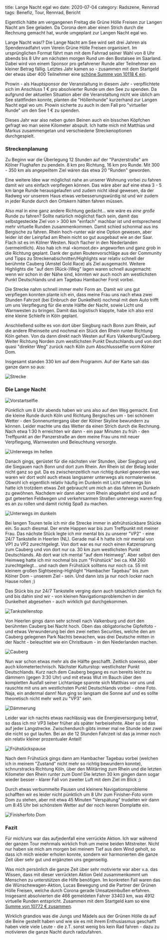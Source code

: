 title: Lange Nacht egal wo
date: 2020-07-04
category: Radszene, Rennrad
tags: Benefiz, Tour, Rennrad, Bericht

Eigentlich hätte am vergangenen Freitag die Grüne Hölle Freisen zur Langen Nacht am See geladen. Da Corona dem aber einen Strich durch die Rechnung gemacht hat, wurde umgeplant zur Langen Nacht egal wo. 

Lange Nacht was!? Die Lange Nacht am See wird seit drei Jahren als Spendenradfahrt vom Verein Grüne Hölle Freisen organisiert. Im ursprünglichen Format fährt man mit dem Fahrrad seiner Wahl von 8 Uhr abends bis 8 Uhr am nächsten morgen Rund um den Bostalsee im Saarland. Dabei wird von einem Sponsor pro gefahrener Runde aller Teilnehmer ein kleiner Betrag fällig. Letztes Jahr kamen so - zusammen mit dem Startgeld der etwas über 400 Teilnehmer eine [schöne Summe von 10118 € ein](http://www.g-h-f.org/blog/2019/07/endergebnis-lange-nacht-am-see-2019/). 

Prowin - als Hauptsponsor der Veranstaltung in diesem Jahr - verpflichtete sich im Anschluss 1 € pro absolvierter Runde um den See zu spenden. Da aufgrund der aktuellen Situation aber die Veranstaltung nicht wie üblich am See stattfinden konnte, planten die "Höllenhunde" kurzerhand zur Langen Nacht egal wo um. Prowin sicherte zu auch in dem Fall pro "virtueller Runde" um den See 1 € zu spenden.

Dieses Jahr war also neben guten Beinen auch ein bisschen Köpfchen gefragt wo man seine Kilometer abspult. Ich hatte mich mit Matthias und Markus zusammengetan und verschiedene Streckenoptionen durchgespielt.

### Streckenplanung

Zu Beginn war die Überlegung 12 Stunden auf der "Panzerstraße" am Kölner Flughafen zu pendeln. 8 km pro Richtung, 16 km pro Runde. Mit 300 - 350 km als angepeiltem Ziel wären das etwa 20 "Runden" geworden.

Eine weitere Idee war möglichst nahe an unserer Wohnung vorbei zu fahren damit wir uns einfach verpflegen können. Das wäre aber auf eine etwa 3 - 5 km lange Runde herausgelaufen und zudem nicht ideal gewesen, da der Radweg vor unserem Haus etwas verbesserungswürdig ist und wir zudem in jeder Runde durch den Ortskern hätten fahren müssen.

Also mal in eine ganz andere Richtung gedacht... wie wäre es *eine große* Runde zu fahren? Sollte natürlich möglichst flach sein, damit das selbstgesteckte Ziel von > 300 km "einfach" machbar ist und entsprechend mehr virtuelle Runden zusammenkommen. Damit schied schonmal aus ins Bergische zu fahren. Rhein hoch-runter wär eine Option gewesen, aber leider ist der Leinpfad am Rhein nicht so gut ausgebaut wie an der Saar. Flach ist es im Kölner Westen. Noch flacher in den Niederlanden (vermeintlich). Also hab ich mal <komoot.de> angeworfen und ganz grob in die Richtung geplant. Dank der guten Routenvorschläge aus der Community und Tipps zu Streckenabschnitten/Highlights war relativ schnell der berühmte Cauberg (Amstel Gold Race) als Ziel ausgemacht. Weitere Highlights die "auf dem (Rück-)Weg" lagen waren schnell ausgemacht: wenn wir schon in der Nähe sind, könnten wir auch noch am westlichsten Punkt Deutschlands und am Tagebau Hambacher Forst vorbei.

Die Strecke nahm schnell immer mehr Form an. Damit wir uns gut verpflegen konnten plante ich ein, dass meine Frau uns nach etwa zwei Stunden Fahrzeit (bei Einbruch der Dunkelheit) nochmal mit dem Auto trifft um uns Verpflegung für die erste Hälfte der Nacht, sowie Licht und Warnwesten zu bringen. Damit das logistisch klappte, habe ich also erst eine kleine Schleife in Köln geplant. 

Anschließend sollte es von dort über Siegburg nach Bonn zum Rhein, auf die andere Rheinseite und nochmal ein Stück den Rhein runter Richtung Köln gehen. Von da dann direkt nach Westen auf Kurs Valkenburg/Cauberg. Weiter Richtung Norden zum westlichsten Punkt Deutschlands und von dort quasi "direkter Weg" zurück nach Köln zum Abschlussselfie vorm Kölner Dom. 

Insgesamt standen 330 km auf dem Programm. Auf der Karte sah das ganze dann so aus:

![Strecke]({attach}karte.JPG)

### Die Lange Nacht

![Vorstartselfie]({attach}Vorstart.jpeg)

Pünktlich um 8 Uhr abends haben wir uns also auf den Weg gemacht. Erst die kleine Runde durch Köln und Richtung Bergisches um - bei schönem Wetter - den Sonnenuntergang über der Kölner Skyline bewundern zu können. Leider machte uns das Wetter da einen Strich durch die Rechnung. Nach etwa 1:30 h erreichten wir dann - ein paar Minuten zu früh - den Treffpunkt an der Panzerstraße an dem meine Frau uns mit neuer Verpflegung, Warnwesten und Beleuchtung versorgte. 

![Unterwegs im hellen]({attach}Unterwegs.jpeg)

Danach gings, gerüstet für die nächsten vier Stunden, über Siegburg und die Siegauen nach Bonn und dort zum Rhein. Am Rhein ist der Belag leider nicht ganz so gut. Da es zwischenzeitlich nun richtig dunkel geworden war, waren wir dort wohl auch etwas langsamer unterwegs als normalerweise. Obwohl ich eigentlich relativ häufig im Dunkeln mit Licht unterwegs bin hatte ich trotzdem etwas Zeit gebraucht um mich an das fahren im Dunkeln zu gewöhnen. Nachdem wir dann aber vom Rhein abgekehrt sind und auf gut geteerten Feldwegen und verkehrsarmen Straßen unterwegs waren fing es an zu rollen und damit richtig Spaß zu machen.

![Unterwegs im dunkeln]({attach}Unterwegs_Nacht.jpeg)

Bei langen Touren teile ich mir die Strecke immer in abfrühstückbare Stücke ein. So auch diesmal. Der erste Happen war bis zum Treffpunkt mit meiner Frau. Das nächste Stück legte ich mir mental bis zu unserer "VP2" - eine 24/7 Tankstelle in Heerlen (NL). Gerade mal 4 h hatte ich mir mental von VP1 zu VP2 zurechtgelegt. Von dort war es nur noch einen Katzensprung zum Cauberg und von dort nur ca. 30 km zum westlichsten Punkt Deutschlands. Ab dort war ich mental "auf dem Heimweg". Aber selbst den Heimweg hatte ich mir nochmal bis zum "Frühstück" bei ca. KM 260 zurechtgelegt... und nach dem Frühstück solltens nur noch ca. 55 mit kleinem großen Sightseeing-Highlight "Hambacher Tagebau" bis zum Kölner Dom - unserem Ziel - sein. Und dann ists ja nur noch locker nach Hause rollen ;)

Das Stück bis zur 24/7 Tankstelle verging dann auch tatsächlich ziemlich fix und bis dahin sind wir - von kleinen Navigationsproblemchen in der Dunkelheit abgesehen - auch wirklich gut durchgekommen.

![Tankstellenstop]({attach}Tankstelle.jpeg)

Von Heerlen gings dann sehr schnell nach Valkenburg und dort den berühmten Cauberg bei Nacht hoch. Oben das obligatorische Gipfelfoto - und etwas Verwunderung bei den zwei netten Securities, welche den am Cauberg gelegenen Park Nachts bewachen, was drei Deutsche mitten in der Nacht - beleuchtet wie ein Christbaum - in den Niederlanden machen.

![Cauberg]({attach}Cauberg.jpeg)

Nun war schon etwas mehr als die Hälfte geschafft. Zeitlich sowieso, aber auch kilometertechnisch. Nächster Kulturstop: westlichster Punkt Deutschlands. Kurz nach dem Cauberg begang es nun bereits leicht zu dämmern (gegen 3:30 Uhr) und mit etwas Wut im Bauch über den kompletten Ausfall seiner Lichtanlage spannte sich Matthias vor uns und rauschte mit uns am westlichsten Punkt Deutschlands vorbei - ohne Foto. Naja, ein andermal dann! Nun ging so langsam die Sonne auf und es sollte theoretisch nicht mehr weit zu "VP3" sein.

![Dämmerung]({attach}Dämmerung.jpeg)

Leider war ich nachts etwas nachlässig was die Energieversorgung betraf, so dass ich mir VP3 lieber früher als später herbeisehnte. Aber so ist das auf jeder Langstrecke. Zwischendurch gibts immer mal ne Stunde oder zwei die nicht so gut laufen. Bei an die 12 Stunden Fahrzeit ist das ja immer noch ein relativ kleiner prozentualer Anteil!

![Frühstückspause]({attach}Frühstück.jpeg)

Nach dem Frühstück gings dann am Hambacher Tagebau vorbei (welchen ich in meinem "Zustand" nicht mehr so richtig bewundern konnte), schnurstracks Richtung Köln, über den Militärring zum Rhein und die letzten Kilometer den Rhein runter zum Dom! Die letzten 30 km gingen dann sogar wieder besser - klarer Fall von zweiter Luft mit dem Ziel im Blick ;)

Durch etwas verbummelte Pausen und kleinere Navigationsprobleme schafften wir es leider nicht pünktlich um 8 Uhr zum Finisher-Foto vorm Dom zu stehen, aber mit etwa 45 Minuten "Verspätung" trudelten wir dann um 8:45 Uhr bei schönstem Wetter auf der noch leeren Domplatte ein.

![Finisherfoto Dom]({attach}Finisherfoto.jpeg)

### Fazit

Für mich/uns war das aufjedenfall eine verrückte Aktion. Ich war während der ganzen Tour mehrmals wirklich froh um meine beiden Mitstreiter. Nicht nur haben sie mich am morgen bei meinem Tief aus dem Wind geholt, so dass ich mich wieder erholen konnte, sondern wir harmonierten die ganze Zeit über sehr gut und ergänzten uns gegenseitig. 

Was mich persönlich die ganze Zeit über sehr motivierte war aber v.a. das Wissen, dass mit dieser verrückten Aktion Geld zusammenkommt um Menschen zu unterstützen die Hilfe benötigen. Im konkreten Fall waren das die Wünschewagen-Aktion, Lucas Bewegung und die Partner der Grünen Hölle Freisen, welche durch Corona gerade Umsatzeinbußen erfahren. Insgesamt absolvierten die 466 gemeldeten Fahrer 33403 km, was 4912 virtuelle Runden entspricht. Zusammen mit dem Startgeld kam so eine [Summe von 10772 € zusammen](http://www.g-h-f.org/blog/2020/07/lange-nacht-2020-egal-wo-spendensumme/).

Wirklich grandios was die Jungs und Mädels aus der Grünen Hölle da auf die Beine gestellt haben und wie sie es mit ihrem Enthusiasmus geschafft haben viele viele Leute - die z.T. sonst wenig bis kein Rad fahren - dazu zu motivieren die ganze Nacht durch radzufahren.